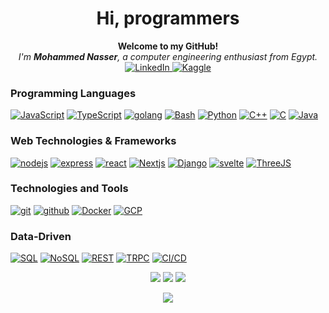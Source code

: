 <h1 align="center">Hi, programmers</h1>
<p align="center">
    <b>Welcome to my GitHub!</b><br>
    <i>
        I'm <b>Mohammed Nasser</b>, a computer engineering enthusiast from Egypt.
    </i>
  <br>
    <a href="https://www.linkedin.com/in/mohamed-nasser-38b045234/">
        <img src="https://img.shields.io/badge/LinkedIn-blue?style=flat-square&logo=linkedin" alt="LinkedIn">
    </a>
    <a href="https://www.kaggle.com/elweday">
        <img src="https://img.shields.io/badge/Kaggle-blue?style=flat-square&logo=kaggle" alt="Kaggle">
    </a>

</p>

### Programming Languages
[![JavaScript](https://img.shields.io/badge/js-black?style=for-the-badge&logo=javascript)](https://github.com/elweday)
[![TypeScript](https://img.shields.io/badge/ts-black?style=for-the-badge&logo=typescript)](https://github.com/elweday)
[![golang](https://img.shields.io/badge/go-black?style=for-the-badge&logo=go)](https://github.com/elweday)
[![Bash](https://img.shields.io/badge/bash-black?style=for-the-badge&logo=gnu-bash&logoColor=white)](https://github.com/elweday)
[![Python](https://img.shields.io/badge/python-black?style=for-the-badge&logo=python)](https://github.com/elweday)
[![C++](https://img.shields.io/badge/c++-black?style=for-the-badge&logo=cplusplus)](https://github.com/elweday)
[![C](https://img.shields.io/badge/c-black?style=for-the-badge&logo=c)](https://github.com/elweday)
[![Java](https://img.shields.io/badge/java-black?style=for-the-badge&logo=java)](https://github.com/elweday)


### Web Technologies & Frameworks
[![nodejs](https://img.shields.io/badge/nodejs-black?style=for-the-badge&logo=node.js)](https://github.com/elweday)
[![express](https://img.shields.io/badge/express-black?style=for-the-badge&logo=express)](https://github.com/elweday)
[![react](https://img.shields.io/badge/react-black?style=for-the-badge&logo=react)](https://github.com/elweday)
[![Nextjs](https://img.shields.io/badge/nextjs-black?style=for-the-badge&logo=nextdotjs)](https://github.com/elweday)
[![Django](https://img.shields.io/badge/django-black?style=for-the-badge&logo=django)](https://github.com/elweday)
[![svelte](https://img.shields.io/badge/svelte-black?style=for-the-badge&logo=svelte)](https://github.com/elweday)
[![ThreeJS](https://img.shields.io/badge/threej-black?style=for-the-badge&logo=threedotjs)](https://github.com/elweday)

### Technologies and Tools
[![git](https://img.shields.io/badge/git-black?style=for-the-badge&logo=Git)](https://github.com/elweday)
[![github](https://img.shields.io/badge/github-black?style=for-the-badge&logo=Github)](https://github.com/elweday)
[![Docker](https://img.shields.io/badge/docker-black?style=for-the-badge&logo=docker)](https://github.com/elweday)
[![GCP](https://img.shields.io/badge/googlecloud-black?style=for-the-badge&logo=googlecloud)](https://github.com/elweday)


### Data-Driven

[![SQL](https://img.shields.io/badge/sql-black?style=for-the-badge&logo=postgresql)](https://github.com/elweday)
[![NoSQL](https://img.shields.io/badge/nosql-black?style=for-the-badge&logo=mongodb)](https://github.com/elweday)
[![REST](https://img.shields.io/badge/REST-black?style=for-the-badge&logo=REST)](https://github.com/elweday)
[![TRPC](https://img.shields.io/badge/trpc-black?style=for-the-badge&logo=trpc)](https://github.com/elweday)
[![CI/CD](https://img.shields.io/badge/ci%2Fcd-black?style=for-the-badge&logo=githubactions)](https://github.com/elweday)


<p align="center">
    <img src="http://github-profile-summary-cards.vercel.app/api/cards/profile-details?username=elweday&theme=transparent" />
    <img src="https://github-readme-streak-stats.herokuapp.com/?user=elweday&hide_border=true&card_width=338&theme=transparent" />
        <img src="http://github-profile-summary-cards.vercel.app/api/cards/productive-time?username=elweday&theme=transparent&utcOffset=8" />
</p>


<p align="center">
    <img src="https://komarev.com/ghpvc/?username=elweday&color=blue&style=flat)" />
</p>



